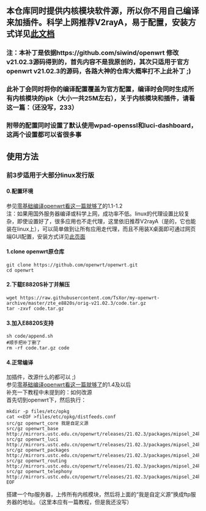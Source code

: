 ## 本仓库同时提供内核模块软件源，所以你不用自己编译来加插件。科学上网推荐V2rayA，易于配置，安装方式详见[此文档](https://github.com/v2rayA/v2raya-openwrt/blob/master/README.zh-cn.md)
### 注：本补丁是依据https://github.com/siwind/openwrt 修改v21.02.3源码得到的，首先内容不是我原创的，其次只适用于官方openwrt v21.02.3的源码，各路大神的仓库大概率打不上此补丁 ;)
### 此补丁会同时将你的编译配置覆盖为官方配置，编译时会同时生成所有内核模块的ipk（大小一共25M左右），关于内核模块和插件，请看这一篇：（还没写，233）
### 附带的配置同时设置了默认使用wpad-openssl和luci-dashboard，这两个设置都可以省很多事
## 使用方法  
### 前3步适用于大部分linux发行版  
#### 0.配置环境  
参见[零基础编译openwrt看这一篇就够了](https://blog.topstalk.com/%e9%9b%b6%e5%9f%ba%e7%a1%80%e7%bc%96%e8%af%91openwrt%e7%9c%8b%e8%bf%99%e4%b8%80%e7%af%87%e5%b0%b1%e5%a4%9f%e4%ba%86/)的1.1-1.2  
注：如果用国外服务器编译或科学上网，成功率不低。linux的代理设置比较复杂，即使设置好了，很多应用也不走代理，这里依旧推荐V2rayA（是的，它也能装在linux上），可以简单做到让所有应用走代理，而且不用装X桌面即可通过网页端GUI配置，安装方式详见[此页面](https://v2raya.org/docs/prologue/installation/)
#### 1.clone openwrt原仓库  
    git clone https://github.com/openwrt/openwrt.git
    cd openwrt
#### 2.下载E8820S补丁并解压  
    wget https://raw.githubusercontent.com/TsXor/my-openwrt-archive/master/zte_e8820s/orig-v21.02.3/code.tar.gz
    tar -zxvf code.tar.gz
#### 3.加入E8820S支持  
    sh code/append.sh
    #顺手把补丁删了
    rm -rf code.tar.gz code
#### 4.正常编译  
加插件，改源什么的都可以 ;)  
参见[零基础编译openwrt看这一篇就够了](https://blog.topstalk.com/%e9%9b%b6%e5%9f%ba%e7%a1%80%e7%bc%96%e8%af%91openwrt%e7%9c%8b%e8%bf%99%e4%b8%80%e7%af%87%e5%b0%b1%e5%a4%9f%e4%ba%86/)的1.4及以后  
补充一下教程中未提到的：如何改源  
首先切到openwrt下，然后执行：  

    mkdir -p files/etc/opkg
    cat <<EOF >files/etc/opkg/distfeeds.conf
    src/gz openwrt_core 我是自定义源
    src/gz openwrt_base http://mirrors.ustc.edu.cn/openwrt/releases/21.02.3/packages/mipsel_24kc/base
    src/gz openwrt_luci http://mirrors.ustc.edu.cn/openwrt/releases/21.02.3/packages/mipsel_24kc/luci
    src/gz openwrt_packages http://mirrors.ustc.edu.cn/openwrt/releases/21.02.3/packages/mipsel_24kc/packages
    src/gz openwrt_routing http://mirrors.ustc.edu.cn/openwrt/releases/21.02.3/packages/mipsel_24kc/routing
    src/gz openwrt_telephony http://mirrors.ustc.edu.cn/openwrt/releases/21.02.3/packages/mipsel_24kc/telephony
    EOF
搭建一个ftp服务器，上传所有内核模块，然后将上面的“我是自定义源”换成ftp服务器的地址。（这里本应有一篇教程，但是我还没写）
    
